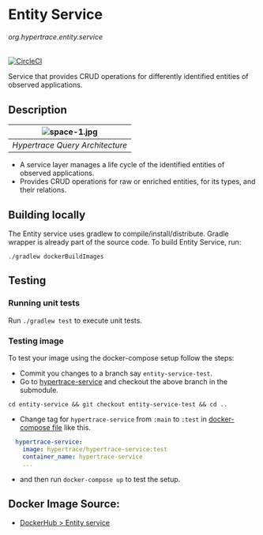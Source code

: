 # Entity Service
###### org.hypertrace.entity.service

[![CircleCI](https://circleci.com/gh/hypertrace/entity-service.svg?style=svg)](https://circleci.com/gh/hypertrace/entity-service)

Service that provides CRUD operations for differently identified entities of observed applications.

## Description

| ![space-1.jpg](https://hypertrace-docs.s3.amazonaws.com/hypertrace-query-arch.png) | 
|:--:| 
| *Hypertrace Query Architecture* |

- A service layer manages a life cycle of the identified entities of observed applications.
- Provides CRUD operations for raw or enriched entities, for its types, and their relations.

## Building locally
The Entity service uses gradlew to compile/install/distribute. Gradle wrapper is already part of the source code. To build Entity Service, run:

```
./gradlew dockerBuildImages
```
## Testing

### Running unit tests
Run `./gradlew test` to execute unit tests. 


### Testing image
To test your image using the docker-compose setup follow the steps:

- Commit you changes to a branch say `entity-service-test`.
- Go to [hypertrace-service](https://github.com/hypertrace/hypertrace-service) and checkout the above branch in the submodule.
```
cd entity-service && git checkout entity-service-test && cd ..
```
- Change tag for `hypertrace-service` from `:main` to `:test` in [docker-compose file](https://github.com/hypertrace/hypertrace/blob/main/docker/docker-compose.yml) like this.

```yaml
  hypertrace-service:
    image: hypertrace/hypertrace-service:test
    container_name: hypertrace-service
    ...
```
- and then run `docker-compose up` to test the setup.

## Docker Image Source:
- [DockerHub > Entity service](https://hub.docker.com/r/hypertrace/entity-service)

